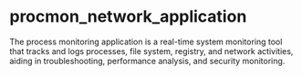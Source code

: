 # procmon_network_application
The process monitoring application is a real-time system monitoring tool that tracks and logs processes, file system, registry, and network activities, aiding in troubleshooting, performance analysis, and security monitoring.
